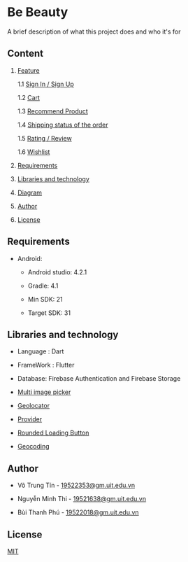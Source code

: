 
# Be Beauty

A brief description of what this project does and who it's for

## Content

1. [Feature](#Feature)

   1.1 [Sign In / Sign Up](#Sign-In-/-Sign-Up)

   1.2 [Cart](#Cart)
   
   1.3 [Recommend Product](#Recommend-Product)

   1.4 [Shipping status of the order](#Shipping-status-of-the-order)
   
   1.5 [Rating / Review](#Rating-/-Review)

   1.6 [Wishlist](#Wishlist)
   
1. [Requirements](#Requirements)

1. [Libraries and technology](#Libraries-and-technology)

1. [Diagram](#Diagram)

1. [Author](#Author)

1. [License](#License)

## Requirements
- Android:

   + Android studio: 4.2.1

   + Gradle: 4.1

   + Min SDK: 21

   + Target SDK: 31

##  Libraries and technology
- Language : Dart

- FrameWork : Flutter

- Database: Firebase Authentication and Firebase Storage

* [Multi image picker](https://pub.dev/packages/multiple_image_picker)

* [Geolocator](https://pub.dev/packages/geolocator)

* [Provider](https://pub.dev/packages/provider)

* [Rounded Loading Button](https://pub.dev/packages/rounded_loading_button)

* [Geocoding](https://pub.dev/packages/geocoding)

## Author
-   Võ Trung Tín - 19522353@gm.uit.edu.vn

-    Nguyễn Minh Thi - 19521638@gm.uit.edu.vn

-   Bùi Thanh Phú - 19522018@gm.uit.edu.vn


## License

[MIT](/LICENSE.md)



